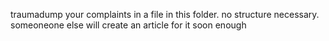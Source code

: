 traumadump your complaints in a file in this folder. no structure necessary. someoneone else will create an article for it soon enough